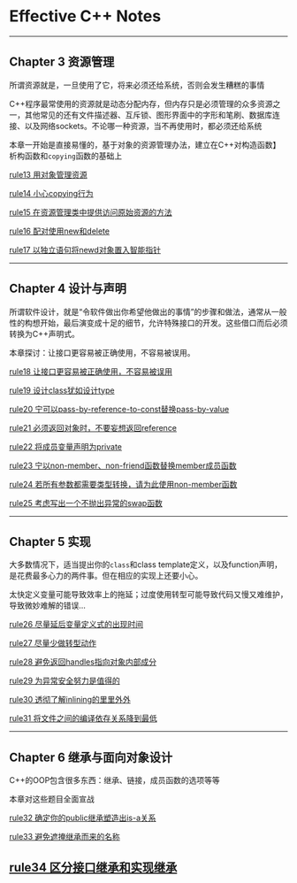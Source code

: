 # Effective C++ Notes

---
## Chapter 3 资源管理

所谓资源就是，一旦使用了它，将来必须还给系统，否则会发生糟糕的事情

C++程序最常使用的资源就是动态分配内存，但内存只是必须管理的众多资源之一，其他常见的还有文件描述器、互斥锁、图形界面中的字形和笔刷、数据库连接、以及网络sockets。不论哪一种资源，当不再使用时，都必须还给系统

本章一开始是直接易懂的，基于对象的资源管理办法，建立在C++对构造函数】析构函数和`copying`函数的基础上

[rule13 用对象管理资源](https://github.com/sy4b/Cpp-Notes/blob/main/Effective%20C++%20Notes/Notes/rule13%20以对象管理资源.md)

[rule14 小心copying行为](https://github.com/sy4b/Cpp-Notes/blob/main/Effective%20C%2B%2B%20Notes/Notes/rule14%20在资源管理类中小心copying行为.md)

[rule15 在资源管理类中提供访问原始资源的方法](https://github.com/sy4b/Cpp-Notes/blob/main/Effective%20C++%20Notes/Notes/rule15%20在资源管理类中提供对原始资源的访问.md)

[rule16 配对使用new和delete](https://github.com/sy4b/Cpp-Notes/blob/main/Effective%20C%2B%2B%20Notes/Notes/rule16%20成对使用new和delete要采取相同形式.md)

[rule17 以独立语句将newd对象置入智能指针](https://github.com/sy4b/Cpp-Notes/blob/main/Effective%20C%2B%2B%20Notes/Notes/rule17%20以独立语句将newd对象置入智能指针.md)

---

## Chapter 4 设计与声明

所谓软件设计，就是“令软件做出你希望他做出的事情”的步骤和做法，通常从一般性的构想开始，最后演变成十足的细节，允许特殊接口的开发。这些借口而后必须转换为C++声明式。

本章探讨：让接口更容易被正确使用，不容易被误用。

[rule18 让接口更容易被正确使用，不容易被误用](https://github.com/sy4b/Cpp-Notes/blob/main/Effective%20C++%20Notes/Notes/rule18%20让接口更容易被正确使用，不容易被误用.md)

[rule19 设计class犹如设计type](https://github.com/sy4b/Cpp-Notes/blob/main/Effective%20C%2B%2B%20Notes/Notes/rule19%20设计class犹如设计type.md)

[rule20 宁可以pass-by-reference-to-const替换pass-by-value](https://github.com/sy4b/Cpp-Notes/blob/main/Effective%20C%2B%2B%20Notes/Notes/rule20%20宁可以pass-by-reference-to-const替换pass-by-value.md)

[rule21 必须返回对象时，不要妄想返回reference](https://github.com/sy4b/Cpp-Notes/blob/main/Effective%20C%2B%2B%20Notes/Notes/rule21%20必须返回对象时，别妄想返回其reference.md)

[rule22 将成员变量声明为private](https://github.com/sy4b/Cpp-Notes/blob/main/Effective%20C%2B%2B%20Notes/Notes/rule22%20将成员变量声明为private.md)

[rule23 宁以non-member、non-friend函数替换member成员函数](https://github.com/sy4b/Cpp-Notes/blob/main/Effective%20C%2B%2B%20Notes/Notes/rule23%20宁以non-member、non-friend函数替换member成员函数.md)

[rule24 若所有参数都需要类型转换，请为此使用non-member函数](https://github.com/sy4b/Cpp-Notes/blob/main/Effective%20C%2B%2B%20Notes/Notes/rule24%20若所有参数都需要类型转换，请为此使用non-member函数.md)

[rule25 考虑写出一个不抛出异常的swap函数](https://github.com/sy4b/Cpp-Notes/blob/main/Effective%20C%2B%2B%20Notes/Notes/rule25%20考虑写出一个不抛出异常的swap函数.md)

---

## Chapter 5 实现

大多数情况下，适当提出你的`class`和class template定义，以及function声明，是花费最多心力的两件事。但在相应的实现上还要小心。

太快定义变量可能导致效率上的拖延；过度使用转型可能导致代码又慢又难维护，导致微妙难解的错误...

[rule26 尽量延后变量定义式的出现时间](https://github.com/sy4b/Cpp-Notes/blob/main/Effective%20C%2B%2B%20Notes/Notes/rule26%20尽量延后变量定义式的出现时间.md)

[rule27 尽量少做转型动作](https://github.com/sy4b/Cpp-Notes/blob/main/Effective%20C%2B%2B%20Notes/Notes/rule27%20尽量少做转型动作.md)

[rule28 避免返回handles指向对象内部成分](https://github.com/sy4b/Cpp-Notes/blob/main/Effective%20C%2B%2B%20Notes/Notes/rule28%20避免返回handles指向对象内部成分.md)

[rule29 为异常安全努力是值得的](https://github.com/sy4b/Cpp-Notes/blob/main/Effective%20C%2B%2B%20Notes/Notes/rule29%20为异常安全努力是值得的.md)

[rule30 透彻了解inlining的里里外外](https://github.com/sy4b/Cpp-Notes/blob/main/Effective%20C%2B%2B%20Notes/Notes/rule30%20透彻了解inlining的里里外外.md)

[rule31 将文件之间的编译依存关系降到最低](https://github.com/sy4b/Cpp-Notes/blob/main/Effective%20C%2B%2B%20Notes/Notes/rule31%20将文件之间的编译依存关系降到最低.md)

---

## Chapter 6 继承与面向对象设计

C++的OOP包含很多东西：继承、链接，成员函数的选项等等

本章对这些题目全面宣战

[rule32 确定你的public继承塑造出is-a关系](https://github.com/sy4b/Cpp-Notes/blob/main/Effective%20C%2B%2B%20Notes/Notes/rule32%20确定你的public继承塑造出is-a关系.md)

[rule33 避免遮掩继承而来的名称](https://github.com/sy4b/Cpp-Notes/blob/main/Effective%20C%2B%2B%20Notes/Notes/rule33%20避免遮掩继承而来的名称.md)

[rule34 区分接口继承和实现继承]()
---

